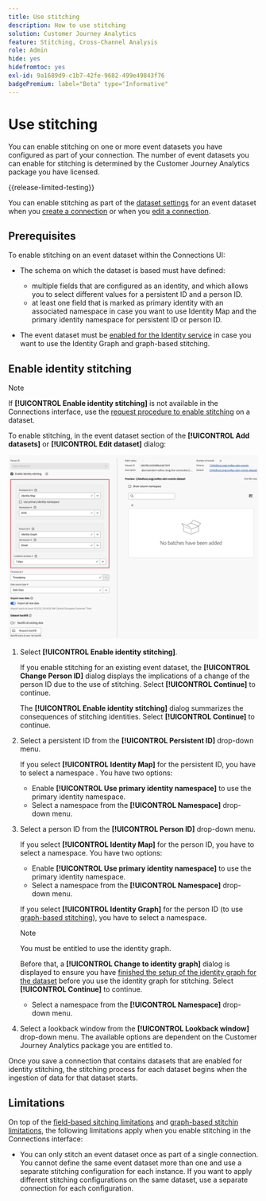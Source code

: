 ```yaml
---
title: Use stitching
description: How to use stitching
solution: Customer Journey Analytics
feature: Stitching, Cross-Channel Analysis
role: Admin
hide: yes
hidefromtoc: yes
exl-id: 9a1689d9-c1b7-42fe-9682-499e49843f76
badgePremium: label="Beta" type="Informative"
---
```

# Use stitching

You can enable stitching on one or more event datasets you have configured as part of your connection. The number of event datasets you can enable for stitching is determined by the  Customer Journey Analytics package you have licensed.

{{release-limited-testing}}

You can enable stitching as part of the [dataset settings](/help/connections/create-connection.md#dataset-settings) for an event dataset when you [create a connection](/help/connections/create-connection.md) or when you [edit a connection](/help/connections/manage-connections.md#edit-a-connection).

## Prerequisites

To enable stitching on an event dataset within the Connections UI: 

* The schema on which the dataset is based must have defined:

  * multiple fields that are configured as an identity, and which allows you to select different values for a persistent ID and a person ID.
  * at least one field that is marked as primary identity with an associated namespace in case you want to use Identity Map and the primary identity namespace for persistent ID or person ID.

* The event dataset must be [enabled for the Identity service](/help/stitching/faq.md#enable-a-dataset-for-the-identity-service) in case you want to use the Identity Graph and graph-based stitching.

## Enable identity stitching

>[!NOTE]
>
>If **[!UICONTROL Enable identity stitching]** is not available in the Connections interface, use the [request procedure to enable stitching](/help/stitching/use-stitching.md) on a dataset.



To enable stitching, in the event dataset section of the **[!UICONTROL Add datasets]** or **[!UICONTROL Edit dataset]** dialog: 

![Identity stitching options when you enable identity stitching](assets/identity-stitching-ui.png)

1. Select **[!UICONTROL Enable identity stitching]**.
   
   If you enable stitching for an existing event dataset, the **[!UICONTROL Change Person ID]** dialog displays the implications of a change of the person ID due to the use of stitching. Select **[!UICONTROL Continue]** to continue.

   The **[!UICONTROL Enable identity stitching]** dialog summarizes the consequences of stitching identities. Select **[!UICONTROL Continue]** to continue.

1. Select a persistent ID from the **[!UICONTROL Persistent ID]** drop-down menu.

   If you select **[!UICONTROL Identity Map]** for the persistent ID, you have to select a namespace . You have two options:

   * Enable **[!UICONTROL Use primary identity namespace]** to use the primary identity namespace.
   * Select a namespace from the **[!UICONTROL Namespace]** drop-down menu.

1. Select a person ID from the **[!UICONTROL Person ID]** drop-down menu.

   If you select **[!UICONTROL Identity Map]** for the person ID, you have to select a namespace. You have two options:

   * Enable **[!UICONTROL Use primary identity namespace]** to use the primary identity namespace.
   * Select a namespace from the **[!UICONTROL Namespace]** drop-down menu.
 

   If you select **[!UICONTROL Identity Graph]** for the person ID (to use [graph-based stitching](/help/stitching/gbs.md)), you have to select a namespace. 
   
   >[!NOTE]
   >
   >You must be entitled to use the identity graph.
   >

   Before that, a **[!UICONTROL Change to identity graph]** dialog is displayed to ensure you have [finished the setup of the identity graph for the dataset](/help/stitching/faq.md#enable-a-dataset-for-the-identity-service) before you use the identity graph for stitching. Select **[!UICONTROL Continue]** to continue.

   * Select a namespace from the **[!UICONTROL Namespace]** drop-down menu.


1. Select a lookback window from the **[!UICONTROL Lookback window]** drop-down menu. The available options are  dependent on the Customer Journey Analytics package you are entitled to.

Once you save a connection that contains datasets that are enabled for identity stitching, the stitching process for each dataset begins when the ingestion of data for that dataset starts.

## Limitations

On top of the [field-based sitching limitations](/help/stitching/fbs.md#limitations) and [graph-based stitchin limitations](/help/stitching/gbs.md#limitations), the following limitations apply when you enable stitching in the Connections interface:

* You can only stitch an event dataset once as part of a single connection. You cannot define the same event dataset more than one and use a separate stitching configuration for each instance. If you want to apply different stitching configurations on the same dataset, use a separate connection for each configuration.

